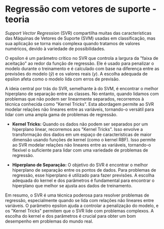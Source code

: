 # Regressão com vetores de suporte - teoria

_Support Vector Regression_ (SVR) compartilha muitas das características das Máquinas de Vetores de Suporte (SVM) usadas em classificação, mas sua aplicação se torna mais complexa quando tratamos de valores numéricos, devido à variedade de possibilidades.

O epsilon é um parâmetro crítico no SVR que controla a largura da "faixa de aceitação" ao redor da função de regressão. Ele é usado para penalizar o modelo durante o treinamento e é calculado com base na diferença entre as previsões do modelo ($\hat{y}$) e os valores reais ($y$). A escolha adequada de epsilon afeta como o modelo lida com erros de previsão.

A ideia central por trás do SVR, semelhante à do SVM, é encontrar o melhor hiperplano de separação entre as classes. No entanto, quando lidamos com problemas que não podem ser linearmente separados, recorremos à técnica conhecida como "Kernel Tricks". Esta abordagem permite ao SVR modelar relações não lineares entre as variáveis, tornando-o versátil para lidar com uma ampla gama de problemas de regressão.

- **Kernel Tricks:** Quando os dados não podem ser separados por um hiperplano linear, recorremos aos "Kernel Tricks". Isso envolve a transformação dos dados em um espaço de características de maior dimensão usando funções de kernel (como o kernel RBF). Isso permite ao SVR modelar relações não lineares entre as variáveis, tornando-o flexível o suficiente para lidar com uma variedade de problemas de regressão.

- **Hiperplano de Separação:** O objetivo do SVR é encontrar o melhor hiperplano de separação entre os pontos de dados. Para problemas de regressão, esse hiperplano é utilizado para fazer previsões. A escolha adequada do kernel e dos parâmetros é fundamental para encontrar o hiperplano que melhor se ajusta aos dados de treinamento.

Em resumo, o SVR é uma técnica poderosa para resolver problemas de regressão, especialmente quando se lida com relações não lineares entre variáveis. O parâmetro epsilon ajuda a controlar a penalização do modelo, e os "Kernel Tricks" permitem que o SVR lide com problemas complexos. A escolha do kernel e dos parâmetros é crucial para obter um bom desempenho em problemas do mundo real.